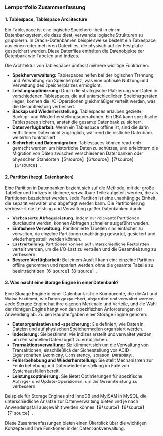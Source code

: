 ### Lernportfolio Zusammenfassung

#### 1. **Tablespace, Tablespace Architecture**

Ein Tablespace ist eine logische Speichereinheit in einem Datenbanksystem, die dazu dient, verwandte logische Strukturen zu gruppieren. In Oracle-Datenbanken beispielsweise besteht ein Tablespace aus einem oder mehreren Datenfiles, die physisch auf der Festplatte gespeichert werden. Diese Datenfiles enthalten die Datenobjekte der Datenbank wie Tabellen und Indizes.

Die Architektur von Tablespaces umfasst mehrere wichtige Funktionen:
- **Speicherverwaltung:** Tablespaces helfen bei der logischen Trennung und Verwaltung von Speicherplatz, was eine optimale Nutzung und Verwaltung des Speicherplatzes ermöglicht.
- **Leistungsoptimierung:** Durch die strategische Platzierung von Daten in verschiedenen Tablespaces, die auf unterschiedlichen Speichergeräten liegen, können die I/O-Operationen gleichmäßiger verteilt werden, was die Gesamtleistung verbessert.
- **Backup und Wiederherstellung:** Tablespaces erlauben gezielte Backup- und Wiederherstellungsoperationen. Ein DBA kann spezifische Tablespaces sichern, anstatt die gesamte Datenbank zu sichern.
- **Datenverfügbarkeit:** Wenn ein Tablespace offline ist, sind die darin enthaltenen Daten nicht zugänglich, während die restliche Datenbank weiterhin funktioniert.
- **Sicherheit und Datenmigration:** Tablespaces können read-only gemacht werden, um historische Daten zu schützen, und erleichtern die Migration von Daten zwischen verschiedenen Datenbanken oder physischen Standorten【5†source】【6†source】【7†source】【9†source】.

#### 2. **Partition (bezgl. Datenbanken)**

Eine Partition in Datenbanken bezieht sich auf die Methode, mit der große Tabellen und Indizes in kleinere, verwaltbare Teile aufgeteilt werden, die als Partitionen bezeichnet werden. Jede Partition ist eine unabhängige Einheit, die separat verwaltet und abgefragt werden kann. Die Partitionierung verbessert die Leistung und Verwaltung großer Datenbanken durch:
- **Verbesserte Abfrageleistung:** Indem nur relevante Partitionen durchsucht werden, können Abfragen schneller ausgeführt werden.
- **Einfachere Verwaltung:** Partitionierte Tabellen sind einfacher zu verwalten, da einzelne Partitionen unabhängig gewartet, gesichert und wiederhergestellt werden können.
- **Lastverteilung:** Partitionen können auf unterschiedliche Festplatten verteilt werden, um die I/O-Last zu verteilen und die Gesamtleistung zu verbessern.
- **Bessere Verfügbarkeit:** Bei einem Ausfall kann eine einzelne Partition offline genommen und repariert werden, ohne die gesamte Tabelle zu beeinträchtigen【6†source】【8†source】.

#### 3. **Was macht eine Storage Engine in einer Datenbank?**

Eine Storage Engine in einer Datenbank ist die Komponente, die die Art und Weise bestimmt, wie Daten gespeichert, abgerufen und verwaltet werden. Jede Storage Engine hat ihre eigenen Merkmale und Vorteile, und die Wahl der richtigen Engine hängt von den spezifischen Anforderungen der Anwendung ab. Zu den Hauptaufgaben einer Storage Engine gehören:
- **Datenorganisation und -speicherung:** Sie definiert, wie Daten in Dateien und auf physischen Speichermedien organisiert werden.
- **Indexierung:** Sie bestimmt, wie Indizes erstellt und verwaltet werden, um den schnellen Datenzugriff zu ermöglichen.
- **Transaktionsverwaltung:** Sie kümmert sich um die Verwaltung von Transaktionen, einschließlich der Sicherstellung von ACID-Eigenschaften (Atomicity, Consistency, Isolation, Durability).
- **Fehlerbehebung und Wiederherstellung:** Sie stellt Mechanismen zur Fehlerbehebung und Datenwiederherstellung im Falle von Systemausfällen bereit.
- **Leistungsoptimierung:** Sie bietet Optimierungen für spezifische Abfrage- und Update-Operationen, um die Gesamtleistung zu verbessern.

Beispiele für Storage Engines sind InnoDB und MyISAM in MySQL, die unterschiedliche Ansätze zur Datenverwaltung bieten und je nach Anwendungsfall ausgewählt werden können【9†source】【6†source】【7†source】.

Diese Zusammenfassungen bieten einen Überblick über die wichtigen Konzepte und ihre Funktionen in der Datenbankverwaltung.